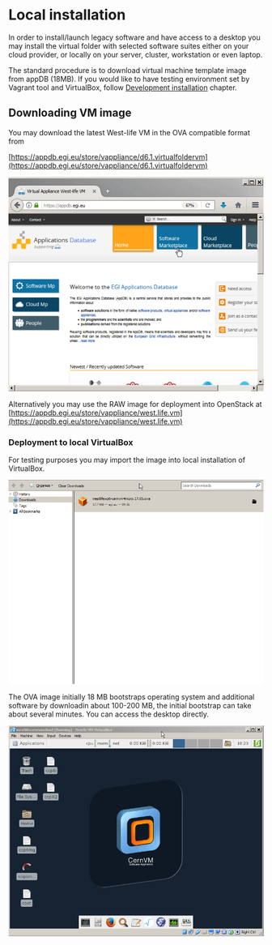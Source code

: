 # Local installation

In order to install/launch legacy software and have access to a desktop you may install the virtual folder with selected software suites either on your cloud provider, or locally on your server, cluster, workstation or even laptop.

The standard procedure is to download virtual machine template image from appDB \(18MB\). If you would like to have testing environment set by Vagrant tool and VirtualBox, follow [Development installation](https://github.com/h2020-westlife-eu/virtual-folder-docs/tree/85c40aad132037341365c7bade20b38dc642de6b/virtualfolder/installation-guide/Development%20installation/README.md) chapter.

## Downloading VM image

You may download the latest West-life VM in the OVA compatible format from

[https://appdb.egi.eu/store/vappliance/d6.1.virtualfoldervm](https://appdb.egi.eu/store/vappliance/d6.1.virtualfoldervm)

![](../../.gitbook/assets/downloadappdb.gif)

Alternatively you may use the RAW image for deployment into OpenStack at [https://appdb.egi.eu/store/vappliance/west.life.vm](https://appdb.egi.eu/store/vappliance/west.life.vm)

### Deployment to local VirtualBox

For testing purposes you may import the image into local installation of VirtualBox.

![](../../.gitbook/assets/importvm2.gif)

The OVA image initially 18 MB bootstraps operating system and additional software by downloadin about 100-200 MB, the initial bootstrap can take about several minutes. You can access the desktop directly.

![](../../.gitbook/assets/vmdesktop.gif)

